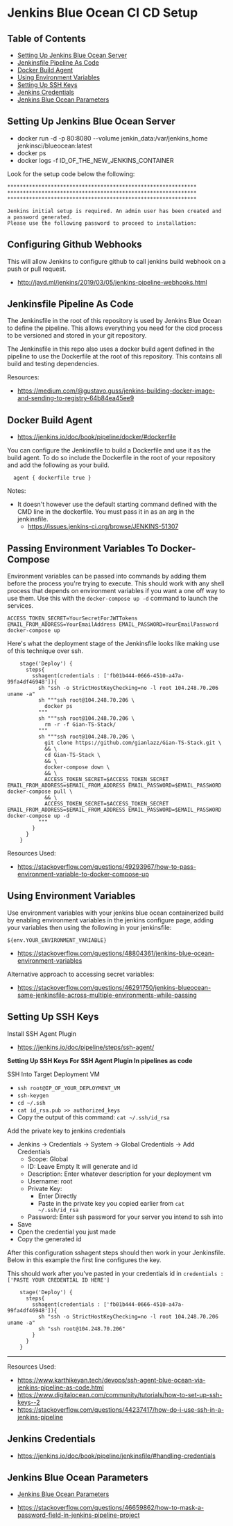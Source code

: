 # Jenkins Blue Ocean CI CD Setup

## Table of Contents
- [Setting Up Jenkins Blue Ocean Server](#setting-up-jenkins-blue-ocean-server)
- [Jenkinsfile Pipeline As Code](#jenkinsfile-pipeline-as-code)
- [Docker Build Agent](#docker-build-agent)
- [Using Environment Variables](#using-environment-variables)
- [Setting Up SSH Keys](#setting-up-ssh-keys)
- [Jenkins Credentials](#jenkins-credentials)
- [Jenkins Blue Ocean Parameters](#jenkins-blue-ocean-parameters)

## Setting Up Jenkins Blue Ocean Server

- docker run -d -p 80:8080 --volume jenkin_data:/var/jenkins_home jenkinsci/blueocean:latest
- docker ps
- docker logs -f ID_OF_THE_NEW_JENKINS_CONTAINER

Look for the setup code below the following:
```
*************************************************************
*************************************************************
*************************************************************

Jenkins initial setup is required. An admin user has been created and a password generated.
Please use the following password to proceed to installation:
```

## Configuring Github Webhooks
This will allow Jenkins to configure github to call jenkins build webhook on a push or pull request.
- http://jayd.ml/jenkins/2019/03/05/jenkins-pipeline-webhooks.html

## Jenkinsfile Pipeline As Code
The Jenkinsfile in the root of this repository is used by Jenkins Blue Ocean to define the pipeline.
This allows everything you need for the cicd process to be versioned and stored in your git repository.

The Jenkinsfile in this repo also uses a docker build agent defined in the pipeline to use the Dockerfile
at the root of this repository. This contains all build and testing dependencies.

Resources:
- https://medium.com/@gustavo.guss/jenkins-building-docker-image-and-sending-to-registry-64b84ea45ee9

## Docker Build Agent
- https://jenkins.io/doc/book/pipeline/docker/#dockerfile

You can configure the Jenkinsfile to build a Dockerfile and use it as the build agent.
To do so include the Dockerfile in the root of your repository and add the following as your build.
```
  agent { dockerfile true }
```

Notes:
- It doesn't however use the default starting command defined with the CMD line in the dockerfile. You must pass it in as an arg in the jenkinsfile.
  - https://issues.jenkins-ci.org/browse/JENKINS-51307

## Passing Environment Variables To Docker-Compose
Environment variables can be passed into commands by adding them before the process you're trying to execute. This should work with any shell process that depends on environment variables if you want a one off way to use them. Use this with the `docker-compose up -d` command to launch the services.

```
ACCESS_TOKEN_SECRET=YourSecretForJWTTokens EMAIL_FROM_ADDRESS=YourEmailAddress EMAIL_PASSWORD=YourEmailPassword docker-compose up
```

Here's what the deployment stage of the Jenkinsfile looks like making use of this technique over ssh.
```
    stage('Deploy') {
      steps{
        sshagent(credentials : ['fb01b444-0666-4510-a47a-99fa4df46948']){
          sh "ssh -o StrictHostKeyChecking=no -l root 104.248.70.206 uname -a"
          sh """ssh root@104.248.70.206 \
            docker ps
          """
          sh """ssh root@104.248.70.206 \
            rm -r -f Gian-TS-Stack/
          """
          sh """ssh root@104.248.70.206 \
            git clone https://github.com/gianlazz/Gian-TS-Stack.git \
            && \
            cd Gian-TS-Stack \
            && \
            docker-compose down \
            && \
            ACCESS_TOKEN_SECRET=$ACCESS_TOKEN_SECRET EMAIL_FROM_ADDRESS=$EMAIL_FROM_ADDRESS EMAIL_PASSWORD=$EMAIL_PASSWORD docker-compose pull \
            && \
            ACCESS_TOKEN_SECRET=$ACCESS_TOKEN_SECRET EMAIL_FROM_ADDRESS=$EMAIL_FROM_ADDRESS EMAIL_PASSWORD=$EMAIL_PASSWORD docker-compose up -d
          """
        }
      }
    }
```

Resources Used:
- https://stackoverflow.com/questions/49293967/how-to-pass-environment-variable-to-docker-compose-up

## Using Environment Variables
Use environment variables with your jenkins blue ocean containerized build by enabling environment variables in the jenkins configure page, adding your variables then using the following in your jenkinsfile:

```
${env.YOUR_ENVIRONMENT_VARIABLE}
```

- https://stackoverflow.com/questions/48804361/jenkins-blue-ocean-environment-variables

Alternative approach to accessing secret variables:

- https://stackoverflow.com/questions/46291750/jenkins-blueocean-same-jenkinsfile-across-multiple-environments-while-passing

## Setting Up SSH Keys
Install SSH Agent Plugin
- https://jenkins.io/doc/pipeline/steps/ssh-agent/

**Setting Up SSH Keys For SSH Agent Plugin In pipelines as code**

SSH Into Target Deployment VM
- `ssh root@IP_OF_YOUR_DEPLOYMENT_VM`
- `ssh-keygen`
- `cd ~/.ssh`
- `cat id_rsa.pub >> authorized_keys`
- Copy the output of this command: `cat ~/.ssh/id_rsa`

Add the private key to jenkins credentials
- Jenkins -> Credentials -> System -> Global Credentials -> Add Credentials
    - Scope: Global
    - ID: Leave Empty It will generate and id
    - Description: Enter whatever description for your deployment vm
    - Username: root
    - Private Key:
        - Enter Directly
        - Paste in the private key you copied earlier from `cat ~/.ssh/id_rsa`
    - Password: Enter ssh password for your server you intend to ssh into
- Save
- Open the credential you just made
- Copy the generated id

After this configuration sshagent steps should then work in your Jenkinsfile.
Below in this example the first line configures the key.

This should work after you've pasted in your credentials id in `credentials : ['PASTE YOUR CREDENTIAL ID HERE']`
```
    stage('Deploy') {
      steps{
        sshagent(credentials : ['fb01b444-0666-4510-a47a-99fa4df46948']){
          sh "ssh -o StrictHostKeyChecking=no -l root 104.248.70.206 uname -a"
          sh "ssh root@104.248.70.206"          
        }
      }
    }
```

---
Resources Used:
- https://www.karthikeyan.tech/devops/ssh-agent-blue-ocean-via-jenkins-pipeline-as-code.html
- https://www.digitalocean.com/community/tutorials/how-to-set-up-ssh-keys--2
- https://stackoverflow.com/questions/44237417/how-do-i-use-ssh-in-a-jenkins-pipeline

## Jenkins Credentials
- https://jenkins.io/doc/book/pipeline/jenkinsfile/#handling-credentials

## Jenkins Blue Ocean Parameters
- [Jenkins Blue Ocean Parameters](https://www.youtube.com/watch?v=5_tvlaIeQUQ)

- https://stackoverflow.com/questions/46659862/how-to-mask-a-password-field-in-jenkins-pipeline-project